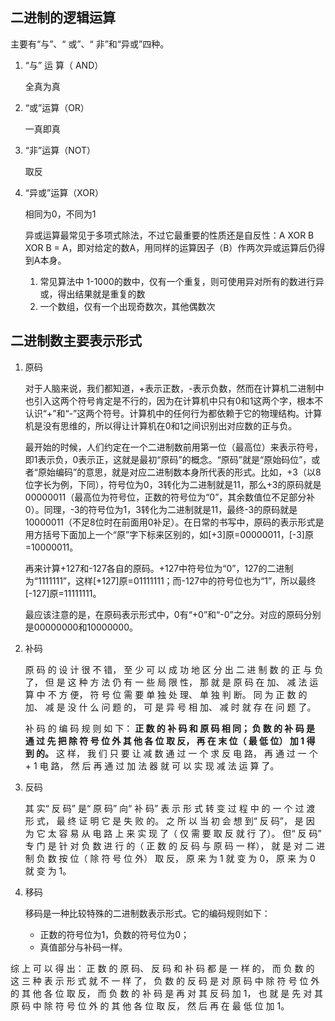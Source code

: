 ## 二进制的逻辑运算

主要有“与”、“ 或”、“ 非”和“异或”四种。

1. “与” 运 算（ AND）

   全真为真

2. “或”运算（OR）

   一真即真

3. “非”运算（NOT）

   取反

4. “异或”运算（XOR）

   相同为0，不同为1

   异或运算最常见于多项式除法，不过它最重要的性质还是自反性：A XOR B XOR B = A，即对给定的数A，用同样的运算因子（B）作两次异或运算后仍得到A本身。

   1. 常见算法中 1-1000的数中，仅有一个重复，则可使用异对所有的数进行异或，得出结果就是重复的数
   2. 一个数组，仅有一个出现奇数次，其他偶数次

   

## 二进制数主要表示形式

1. 原码

   对于人脑来说，我们都知道，+表示正数，-表示负数，然而在计算机二进制中也引入这两个符号肯定是不行的，因为在计算机中只有0和1这两个字，根本不认识“+”和“-”这两个符号。计算机中的任何行为都依赖于它的物理结构。计算机是没有思维的，所以得让计算机在0和1之间识别出对应数的正与负。

   最开始的时候，人们约定在一个二进制数前用第一位（最高位）来表示符号，即1表示负，0表示正，这就是最初“原码”的概念。“原码”就是“原始码位”，或者“原始编码”的意思，就是对应二进制数本身所代表的形式。比如，+3（以8位字长为例，下同），符号位为0，3转化为二进制就是11，那么+3的原码就是00000011（最高位为符号位，正数的符号位为“0”，其余数值位不足部分补0）。同理，-3的符号位为1，3转化为二进制就是11，最终-3的原码就是10000011（不足8位时在前面用0补足）。在日常的书写中，原码的表示形式是用方括号下面加上一个“原”字下标来区别的，如[+3]原=00000011，[-3]原=10000011。

   再来计算+127和-127各自的原码。+127中符号位为“0”，127的二进制为“1111111”，这样[+127]原=01111111；而-127中的符号位也为“1”，所以最终[-127]原=11111111。

   最应该注意的是，在原码表示形式中，0有“+0”和“-0”之分。对应的原码分别是00000000和10000000。

2. 补码

   原 码 的 设 计 很 不 错， 至 少 可 以 成 功 地 区 分 出 二 进 制 数 的 正 与 负 了， 但 是 这 种 方 法 仍 有 一 些 局 限 性， 那 就 是 原 码 在 加、 减 法 运 算 中 不 方 便， 符 号 位 需 要 单 独 处 理、 单 独 判 断。 同 为 正 数 的 加、 减 是 没 什 么 问 题 的， 可 是 异 号 相 加、 减 时 就 存 在 问 题 了。

   补 码 的 编 码 规 则 如 下： **正 数 的 补 码 和 原 码 相 同； 负 数 的 补 码 是 通 过 先 把 除 符 号 位 外 其 他 各 位 取 反， 再 在 末 位（ 最 低 位） 加 1 得 到 的。** 这 样， 我 们 只 要 让 减 数 通 过 一 个 求 反 电 路， 再 通 过 一 个 + 1 电 路， 然 后 再 通 过 加 法 器 就 可 以 实 现 减 法 运 算 了。

3. 反码

   其 实“ 反 码” 是“ 原 码” 向“ 补 码” 表 示 形 式 转 变 过 程 中 的 一 个 过 渡 形 式， 最 终 证 明 它 是 失 败 的。 之 所 以 当 初 会 想 到“ 反 码”， 是 因 为 它 太 容 易 从 电 路 上 来 实 现 了（ 仅 需 要 取 反 就 行 了）。 但“ 反 码” 专 门 是 针 对 负 数 进 行 的（ 正 数 的 反 码 与 原 码 一 样）， 就 是 对 二 进 制 负 数 按 位（ 除 符 号 位 外） 取 反， 原 来 为 1 就 变 为 0， 原 来 为 0 就 变 为 1。

4. 移码

   移码是一种比较特殊的二进制数表示形式。它的编码规则如下：

   - 正数的符号位为1，负数的符号位为0；
   - 真值部分与补码一样。

综 上 可 以 得 出： 正 数 的 原 码、 反 码 和 补 码 都 是 一 样 的， 而 负 数 的 这 三 种 表 示 形 式 就 不 一 样 了， 负 数 的 反 码 是 对 原 码 中 除 符 号 位 外 的 其 他 各 位 取 反， 而 负 数 的 补 码 是 再 对 其 反 码 加 1， 也 就 是 先 对 其 原 码 中 除 符 号 位 外 的 其 他 各 位 取 反， 然 后 再 在 最 低 位 加 1。
